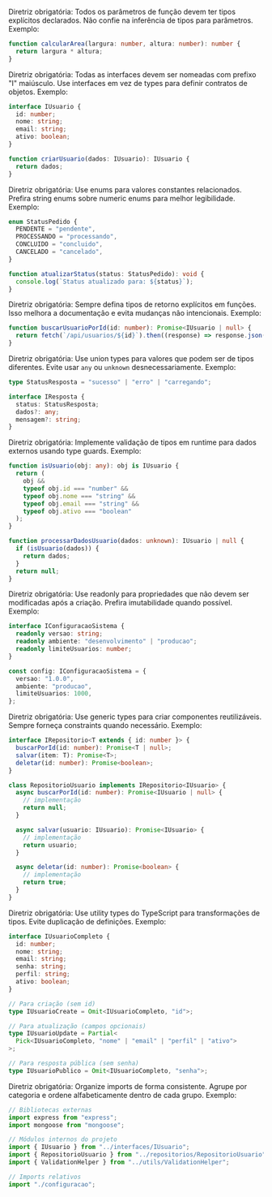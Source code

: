 Diretriz obrigatória: Todos os parâmetros de função devem ter tipos explícitos declarados. Não confie na inferência de tipos para parâmetros. Exemplo:

```ts
function calcularArea(largura: number, altura: number): number {
  return largura * altura;
}
```

Diretriz obrigatória: Todas as interfaces devem ser nomeadas com prefixo "I" maiúsculo. Use interfaces em vez de types para definir contratos de objetos. Exemplo:

```ts
interface IUsuario {
  id: number;
  nome: string;
  email: string;
  ativo: boolean;
}

function criarUsuario(dados: IUsuario): IUsuario {
  return dados;
}
```

Diretriz obrigatória: Use enums para valores constantes relacionados. Prefira string enums sobre numeric enums para melhor legibilidade. Exemplo:

```ts
enum StatusPedido {
  PENDENTE = "pendente",
  PROCESSANDO = "processando",
  CONCLUIDO = "concluido",
  CANCELADO = "cancelado",
}

function atualizarStatus(status: StatusPedido): void {
  console.log(`Status atualizado para: ${status}`);
}
```

Diretriz obrigatória: Sempre defina tipos de retorno explícitos em funções. Isso melhora a documentação e evita mudanças não intencionais. Exemplo:

```ts
function buscarUsuarioPorId(id: number): Promise<IUsuario | null> {
  return fetch(`/api/usuarios/${id}`).then((response) => response.json());
}
```

Diretriz obrigatória: Use union types para valores que podem ser de tipos diferentes. Evite usar `any` ou `unknown` desnecessariamente. Exemplo:

```ts
type StatusResposta = "sucesso" | "erro" | "carregando";

interface IResposta {
  status: StatusResposta;
  dados?: any;
  mensagem?: string;
}
```

Diretriz obrigatória: Implemente validação de tipos em runtime para dados externos usando type guards. Exemplo:

```ts
function isUsuario(obj: any): obj is IUsuario {
  return (
    obj &&
    typeof obj.id === "number" &&
    typeof obj.nome === "string" &&
    typeof obj.email === "string" &&
    typeof obj.ativo === "boolean"
  );
}

function processarDadosUsuario(dados: unknown): IUsuario | null {
  if (isUsuario(dados)) {
    return dados;
  }
  return null;
}
```

Diretriz obrigatória: Use readonly para propriedades que não devem ser modificadas após a criação. Prefira imutabilidade quando possível. Exemplo:

```ts
interface IConfiguracaoSistema {
  readonly versao: string;
  readonly ambiente: "desenvolvimento" | "producao";
  readonly limiteUsuarios: number;
}

const config: IConfiguracaoSistema = {
  versao: "1.0.0",
  ambiente: "producao",
  limiteUsuarios: 1000,
};
```

Diretriz obrigatória: Use generic types para criar componentes reutilizáveis. Sempre forneça constraints quando necessário. Exemplo:

```ts
interface IRepositorio<T extends { id: number }> {
  buscarPorId(id: number): Promise<T | null>;
  salvar(item: T): Promise<T>;
  deletar(id: number): Promise<boolean>;
}

class RepositorioUsuario implements IRepositorio<IUsuario> {
  async buscarPorId(id: number): Promise<IUsuario | null> {
    // implementação
    return null;
  }

  async salvar(usuario: IUsuario): Promise<IUsuario> {
    // implementação
    return usuario;
  }

  async deletar(id: number): Promise<boolean> {
    // implementação
    return true;
  }
}
```

Diretriz obrigatória: Use utility types do TypeScript para transformações de tipos. Evite duplicação de definições. Exemplo:

```ts
interface IUsuarioCompleto {
  id: number;
  nome: string;
  email: string;
  senha: string;
  perfil: string;
  ativo: boolean;
}

// Para criação (sem id)
type IUsuarioCreate = Omit<IUsuarioCompleto, "id">;

// Para atualização (campos opcionais)
type IUsuarioUpdate = Partial<
  Pick<IUsuarioCompleto, "nome" | "email" | "perfil" | "ativo">
>;

// Para resposta pública (sem senha)
type IUsuarioPublico = Omit<IUsuarioCompleto, "senha">;
```

Diretriz obrigatória: Organize imports de forma consistente. Agrupe por categoria e ordene alfabeticamente dentro de cada grupo. Exemplo:

```ts
// Bibliotecas externas
import express from "express";
import mongoose from "mongoose";

// Módulos internos do projeto
import { IUsuario } from "../interfaces/IUsuario";
import { RepositorioUsuario } from "../repositorios/RepositorioUsuario";
import { ValidationHelper } from "../utils/ValidationHelper";

// Imports relativos
import "./configuracao";
```

